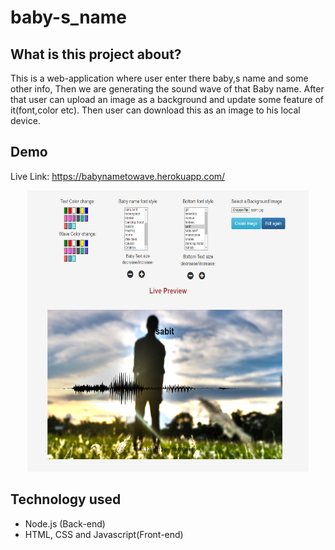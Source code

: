 # baby-s_name

## What is this project about?

This is a web-application where user enter there baby,s name and some other info, Then we are generating the  sound wave of that Baby name.
After that user can upload an image as a background and update some feature of it(font,color etc). Then user can download this as an image to his local device.
  
## Demo
 Live Link: https://babynametowave.herokuapp.com/
 
 <p align="center">
  <a href="https://github.com/SabiulSabit">
    <img src="demo.png" alt="Logo" width="450" height="450">
  </a>
</p>

## Technology used
  
  * Node.js (Back-end)
  * HTML, CSS and Javascript(Front-end)
